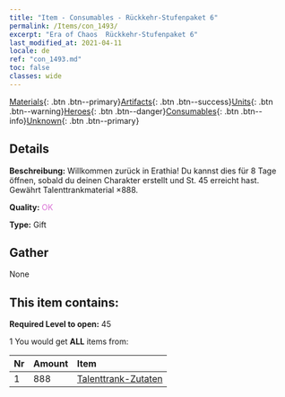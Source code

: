 ```yaml
---
title: "Item - Consumables - Rückkehr-Stufenpaket 6"
permalink: /Items/con_1493/
excerpt: "Era of Chaos  Rückkehr-Stufenpaket 6"
last_modified_at: 2021-04-11
locale: de
ref: "con_1493.md"
toc: false
classes: wide
---
```

 [Materials](/de/Items/){: .btn .btn--primary}[Artifacts](/de/Items/Artifacts/){: .btn .btn--success}[Units](/de/Items/Units/){: .btn .btn--warning}[Heroes](/de/Items/Heroes/){: .btn .btn--danger}[Consumables](/de/Items/Consumables/){: .btn .btn--info}[Unknown](/de/Items/Unknown/){: .btn .btn--primary}

## Details
 **Beschreibung:** Willkommen zurück in Erathia! Du kannst dies für 8 Tage öffnen, sobald du deinen Charakter erstellt und St. 45 erreicht hast. Gewährt Talenttrankmaterial ×888.

 **Quality:** <span style="color: #DA70D6">OK</span>

 **Type:** Gift

## Gather

  None

## This item contains:

 **Required Level to open:** 45

 1 You would get **ALL** items  from:

  | Nr | Amount |     Item    |
  |:---|:-------|:------------|
  | 1 | 888 | [Talenttrank-Zutaten](/de/Items/con_1120/) | 

